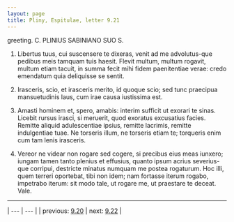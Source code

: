 ```yaml
---
layout: page
title: Pliny, Espitulae, letter 9.21
---
```


greeting. C. PLINIUS SABINIANO SUO S.



1. Libertus tuus, cui suscensere te dixeras, venit ad me advolutus-que pedibus meis tamquam tuis haesit. Flevit multum, multum rogavit, multum etiam tacuit, in summa fecit mihi fidem paenitentiae verae: credo emendatum quia deliquisse se sentit.



2. Irasceris, scio, et irasceris merito, id quoque scio; sed tunc praecipua mansuetudinis laus, cum irae causa iustissima est.



3. Amasti hominem et, spero, amabis: interim sufficit ut exorari te sinas. Licebit rursus irasci, si meruerit, quod exoratus excusatius facies. Remitte aliquid adulescentiae ipsius, remitte lacrimis, remitte indulgentiae tuae. Ne torseris illum, ne torseris etiam te; torqueris enim cum tam lenis irasceris.



4. Vereor ne videar non rogare sed cogere, si precibus eius meas iunxero; iungam tamen tanto plenius et effusius, quanto ipsum acrius severius-que corripui, destricte minatus numquam me postea rogaturum. Hoc illi, quem terreri oportebat, tibi non idem; nam fortasse iterum rogabo, impetrabo iterum: sit modo tale, ut rogare me, ut praestare te deceat. Vale.



---

| --- | --- |
| previous: [9.20](../9.20/) | next: [9.22](../9.22/) |